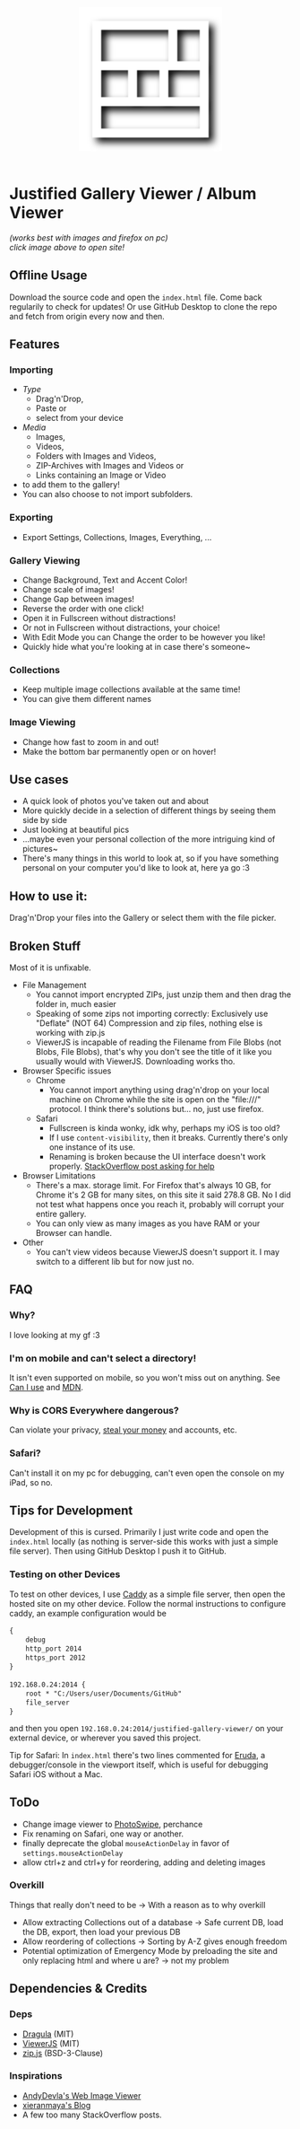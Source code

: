 <div align="center"><a href="https://lopolin-lp.github.io/justified-gallery-viewer/"><img width="256" height="256" src="./assets/Justified Gallery Icon.svg"></a></div>
<br>

# Justified Gallery Viewer / Album Viewer
*(works best with images and firefox on pc)*<br>
*click image above to open site!*

## Offline Usage
Download the source code and open the `index.html` file. Come back regularily to check for updates! Or use GitHub Desktop to clone the repo and fetch from origin every now and then.

## Features
### Importing
- *Type*
  - Drag'n'Drop,
  - Paste or
  - select from your device
- *Media*
  - Images,
  - Videos,
  - Folders with Images and Videos,
  - ZIP-Archives with Images and Videos or
  - Links containing an Image or Video
- to add them to the gallery!
- You can also choose to not import subfolders.

### Exporting
- Export Settings, Collections, Images, Everything, ...

### Gallery Viewing
- Change Background, Text and Accent Color!
- Change scale of images!
- Change Gap between images!
- Reverse the order with one click!
- Open it in Fullscreen without distractions!
- Or not in Fullscreen without distractions, your choice!
- With Edit Mode you can Change the order to be however you like!
- Quickly hide what you're looking at in case there's someone~

### Collections
- Keep multiple image collections available at the same time!
- You can give them different names

### Image Viewing
- Change how fast to zoom in and out!
- Make the bottom bar permanently open or on hover!

## Use cases
- A quick look of photos you've taken out and about
- More quickly decide in a selection of different things by seeing them side by side
- Just looking at beautiful pics
- ...maybe even your personal collection of the more intriguing kind of pictures~
- There's many things in this world to look at, so if you have something personal on your computer you'd like to look at, here ya go :3

## How to use it:
Drag'n'Drop your files into the Gallery or select them with the file picker.

## Broken Stuff
Most of it is unfixable.
- File Management
  - You cannot import encrypted ZIPs, just unzip them and then drag the folder in, much easier
  - Speaking of some zips not importing correctly: Exclusively use "Deflate" (NOT 64) Compression and zip files, nothing else is working with zip.js
  - ViewerJS is incapable of reading the Filename from File Blobs (not Blobs, File Blobs), that's why you don't see the title of it like you usually would with ViewerJS. Downloading works tho.
- Browser Specific issues
  - Chrome
    - You cannot import anything using drag'n'drop on your local machine on Chrome while the site is open on the "file:///" protocol. I think there's solutions but... no, just use firefox.
  - Safari
    - Fullscreen is kinda wonky, idk why, perhaps my iOS is too old?
    - If I use `content-visibility`, then it breaks. Currently there's only one instance of its use.
    - Renaming is broken because the UI interface doesn't work properly. [StackOverflow post asking for help](https://stackoverflow.com/q/79528340/19701713)
- Browser Limitations
  - There's a max. storage limit. For Firefox that's always 10 GB, for Chrome it's 2 GB for many sites, on this site it said 278.8 GB. No I did not test what happens once you reach it, probably will corrupt your entire gallery.
  - You can only view as many images as you have RAM or your Browser can handle.
- Other
  - You can't view videos because ViewerJS doesn't support it. I may switch to a different lib but for now just no.

## FAQ
### Why?
I love looking at my gf :3

### I'm on mobile and can't select a directory!
It isn't even supported on mobile, so you won't miss out on anything. See [Can I use](https://caniuse.com/input-file-directory) and [MDN](https://developer.mozilla.org/en-US/docs/Web/API/HTMLInputElement/webkitdirectory).

### Why is CORS Everywhere dangerous?
Can violate your privacy, [steal your money](https://portswigger.net/research/exploiting-cors-misconfigurations-for-bitcoins-and-bounties) and accounts, etc.

### Safari?
Can't install it on my pc for debugging, can't even open the console on my iPad, so no.

## Tips for Development
Development of this is cursed. Primarily I just write code and open the `index.html` locally (as nothing is server-side this works with just a simple file server). Then using GitHub Desktop I push it to GitHub.

### Testing on other Devices

To test on other devices, I use [Caddy](https://caddyserver.com/) as a simple file server, then open the hosted site on my other device. Follow the normal instructions to configure caddy, an example configuration would be
```caddyfile
{
	debug
	http_port 2014
	https_port 2012
}

192.168.0.24:2014 {
	root * "C:/Users/user/Documents/GitHub"
	file_server
}
```
and then you open `192.168.0.24:2014/justified-gallery-viewer/` on your external device, or wherever you saved this project.

Tip for Safari: In `index.html` there's two lines commented for [Eruda](https://github.com/liriliri/eruda), a debugger/console in the viewport itself, which is useful for debugging Safari iOS without a Mac.

## ToDo
- Change image viewer to [PhotoSwipe](https://github.com/dimsemenov/photoswipe), perchance
- Fix renaming on Safari, one way or another.
- finally deprecate the global `mouseActionDelay` in favor of `settings.mouseActionDelay`
- allow ctrl+z and ctrl+y for reordering, adding and deleting images  

### Overkill
Things that really don't need to be -> With a reason as to why overkill
- Allow extracting Collections out of a database -> Safe current DB, load the DB, export, then load your previous DB
- Allow reordering of collections -> Sorting by A-Z gives enough freedom
- Potential optimization of Emergency Mode by preloading the site and only replacing html and where u are? -> not my problem

## Dependencies & Credits
### Deps
- [Dragula](https://bevacqua.github.io/dragula/) (MIT)
- [ViewerJS](https://fengyuanchen.github.io/viewerjs/) (MIT)
- [zip.js](https://gildas-lormeau.github.io/zip.js/) (BSD-3-Clause)

### Inspirations
- [AndyDevla's Web Image Viewer](https://github.com/AndyDevla/web-Image-Viewer)
- [xieranmaya's Blog](https://github.com/xieranmaya/blog/issues/6)
- A few too many StackOverflow posts.